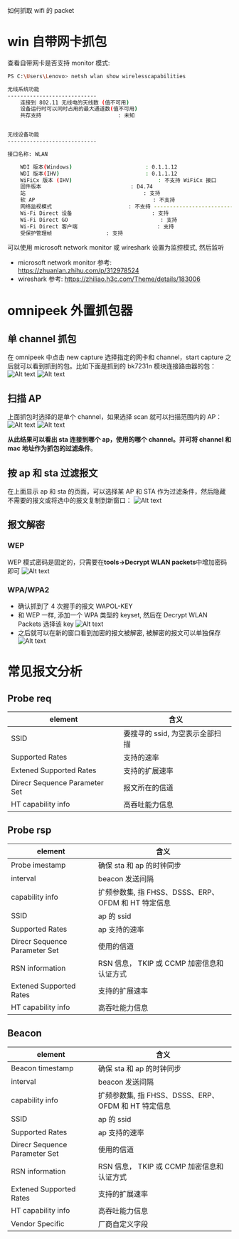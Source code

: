 如何抓取 wifi 的 packet

# win 自带网卡抓包

查看自带网卡是否支持 monitor 模式:

```bash
PS C:\Users\Lenovo> netsh wlan show wirelesscapabilities

无线系统功能
----------------------------
    连接到 802.11 无线电的天线数 (值不可用)
    设备运行时可以同时占用的最大通道数(值不可用)
    共存支持                        : 未知


无线设备功能
----------------------------

接口名称: WLAN

    WDI 版本(Windows)                       : 0.1.1.12
    WDI 版本(IHV)                           : 0.1.1.12
    WiFiCx 版本 (IHV)                           : 不支持 WiFiCx 接口
    固件版本                            : D4.74
    站                                     : 支持
    软 AP                                     : 不支持
    网络监视模式                        : 不支持 -------------------------------这里即监控模式
    Wi-Fi Direct 设备                         : 支持
    Wi-Fi Direct GO                             : 支持
    Wi-Fi Direct 客户端                         : 支持
    受保护管理帧                 : 支持
```

可以使用 microsoft network monitor 或 wireshark 设置为监控模式, 然后监听

- microsoft network monitor 参考: https://zhuanlan.zhihu.com/p/312978524
- wireshark 参考: https://zhiliao.h3c.com/Theme/details/183006

# omnipeek 外置抓包器

## 单 channel 抓包

在 omnipeek 中点击 new capture 选择指定的网卡和 channel，start capture 之后就可以看到抓到的包。比如下面是抓到的 bk7231n 模块连接路由器的包：
![Alt text](wifi_capture.assets/image.png)
![Alt text](wifi_capture.assets/image-1.png)

## 扫描 AP

上面抓包时选择的是单个 channel，如果选择 scan 就可以扫描范围内的 AP：
![Alt text](wifi_capture.assets/image-2.png)
![Alt text](wifi_capture.assets/image-3.png)

**从此结果可以看出 sta 连接到哪个 ap，使用的哪个 channel。并可将 channel 和 mac 地址作为抓包的过滤条件**。

## 按 ap 和 sta 过滤报文

在上面显示 ap 和 sta 的页面，可以选择某 AP 和 STA 作为过滤条件，然后隐藏不需要的报文或将选中的报文复制到新窗口：
![Alt text](wifi_capture.assets/image-4.png)

## 报文解密

### WEP

WEP 模式密码是固定的，只需要在**tools->Decrypt WLAN packets**中增加密码即可
![Alt text](wifi_capture.assets/image-5.png)

### WPA/WPA2

- 确认抓到了 4 次握手的报文 WAPOL-KEY
- 和 WEP 一样, 添加一个 WPA 类型的 keyset, 然后在 Decrypt WLAN Packets 选择该 key
  ![Alt text](wifi_capture.assets/image-6.png)
- 之后就可以在新的窗口看到加密的报文被解密, 被解密的报文可以单独保存
  ![Alt text](wifi_capture.assets/image-7.png)

# 常见报文分析

## Probe req

| element                       | 含义                            |
| ----------------------------- | ------------------------------- |
| SSID                          | 要搜寻的 ssid, 为空表示全部扫描 |
| Supported Rates               | 支持的速率                      |
| Extened Supported Rates       | 支持的扩展速率                  |
| Direcr Sequence Parameter Set | 报文所在的信道                  |
| HT capability info            | 高吞吐能力信息                  |

## Probe rsp

| element                       | 含义                                                |
| ----------------------------- | --------------------------------------------------- |
| Probe imestamp                | 确保 sta 和 ap 的时钟同步                           |
| interval                      | beacon 发送间隔                                     |
| capability info               | 扩频参数集, 指 FHSS、DSSS、ERP、OFDM 和 HT 特定信息 |
| SSID                          | ap 的 ssid                                          |
| Supported Rates               | ap 支持的速率                                       |
| Direcr Sequence Parameter Set | 使用的信道                                          |
| RSN information               | RSN 信息， TKIP 或 CCMP 加密信息和认证方式          |
| Extened Supported Rates       | 支持的扩展速率                                      |
| HT capability info            | 高吞吐能力信息                                      |

## Beacon

| element                       | 含义                                                |
| ----------------------------- | --------------------------------------------------- |
| Beacon timestamp              | 确保 sta 和 ap 的时钟同步                           |
| interval                      | beacon 发送间隔                                     |
| capability info               | 扩频参数集, 指 FHSS、DSSS、ERP、OFDM 和 HT 特定信息 |
| SSID                          | ap 的 ssid                                          |
| Supported Rates               | ap 支持的速率                                       |
| Direcr Sequence Parameter Set | 使用的信道                                          |
| RSN information               | RSN 信息， TKIP 或 CCMP 加密信息和认证方式          |
| Extened Supported Rates       | 支持的扩展速率                                      |
| HT capability info            | 高吞吐能力信息                                      |
| Vendor Specific               | 厂商自定义字段                                      |
